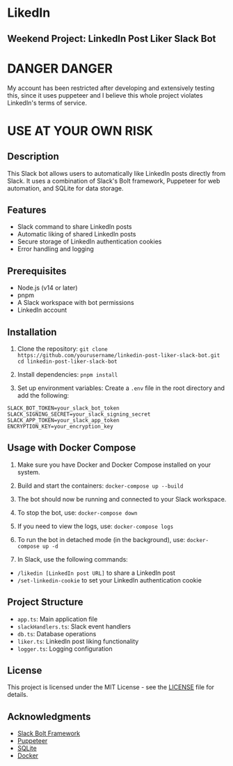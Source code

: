 # LikedIn

## Weekend Project: LinkedIn Post Liker Slack Bot

# DANGER DANGER

My account has been restricted after developing and extensively testing this, since it uses puppeteer and I believe this
whole project
violates LinkedIn's terms of service.

# USE AT YOUR OWN RISK

## Description

This Slack bot allows users to automatically like LinkedIn posts directly from Slack. It uses a combination of Slack's
Bolt framework, Puppeteer for web automation, and SQLite for data storage.

## Features

- Slack command to share LinkedIn posts
- Automatic liking of shared LinkedIn posts
- Secure storage of LinkedIn authentication cookies
- Error handling and logging

## Prerequisites

- Node.js (v14 or later)
- pnpm
- A Slack workspace with bot permissions
- LinkedIn account

## Installation

1. Clone the repository:
   `git clone https://github.com/yourusername/linkedin-post-liker-slack-bot.git cd linkedin-post-liker-slack-bot`

2. Install dependencies:
   `pnpm install`

3. Set up environment variables:
   Create a `.env` file in the root directory and add the following:

```
SLACK_BOT_TOKEN=your_slack_bot_token 
SLACK_SIGNING_SECRET=your_slack_signing_secret 
SLACK_APP_TOKEN=your_slack_app_token 
ENCRYPTION_KEY=your_encryption_key
```

## Usage with Docker Compose

1. Make sure you have Docker and Docker Compose installed on your system.

2. Build and start the containers:
   `docker-compose up --build`

3. The bot should now be running and connected to your Slack workspace.

4. To stop the bot, use:
   `docker-compose down`

5. If you need to view the logs, use:
   `docker-compose logs`

6. To run the bot in detached mode (in the background), use:
   `docker-compose up -d`

7. In Slack, use the following commands:

- `/likedin [LinkedIn post URL]` to share a LinkedIn post
- `/set-linkedin-cookie` to set your LinkedIn authentication cookie

## Project Structure

- `app.ts`: Main application file
- `slackHandlers.ts`: Slack event handlers
- `db.ts`: Database operations
- `liker.ts`: LinkedIn post liking functionality
- `logger.ts`: Logging configuration

## License

This project is licensed under the MIT License - see the [LICENSE](LICENSE) file for details.

## Acknowledgments

- [Slack Bolt Framework](https://slack.dev/bolt-js/concepts)
- [Puppeteer](https://pptr.dev/)
- [SQLite](https://www.sqlite.org/index.html)
- [Docker](https://www.docker.com/)